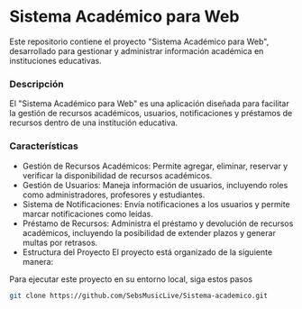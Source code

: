 # Sistema Académico para Web
Este repositorio contiene el proyecto "Sistema Académico para Web", desarrollado para gestionar y administrar información académica en instituciones educativas.

### Descripción
El "Sistema Académico para Web" es una aplicación diseñada para facilitar la gestión de recursos académicos, usuarios, notificaciones y préstamos de recursos dentro de una institución educativa.

### Características
- Gestión de Recursos Académicos: Permite agregar, eliminar, reservar y verificar la disponibilidad de recursos académicos.
- Gestión de Usuarios: Maneja información de usuarios, incluyendo roles como administradores, profesores y estudiantes.
- Sistema de Notificaciones: Envía notificaciones a los usuarios y permite marcar notificaciones como leídas.
- Préstamo de Recursos: Administra el préstamo y devolución de recursos académicos, incluyendo la posibilidad de extender plazos y generar multas por retrasos.
- Estructura del Proyecto
El proyecto está organizado de la siguiente manera:

Para ejecutar este proyecto en su entorno local, siga estos pasos

```bash
git clone https://github.com/SebsMusicLive/Sistema-academico.git 
```